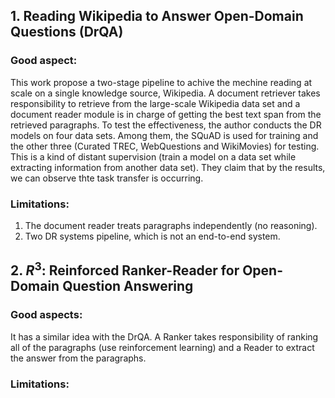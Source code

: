 
## 1. Reading Wikipedia to Answer Open-Domain Questions (DrQA)

### Good aspect:
This work propose a two-stage pipeline to achive the mechine reading at scale on a single knowledge source, Wikipedia. A document retriever takes responsibility to retrieve from the large-scale Wikipedia data set and a document reader module is in charge of getting the best text span from the retrieved paragraphs. To test the effectiveness, the author conducts the DR models on four data sets. Among them, the SQuAD is used for training and the other three (Curated TREC, WebQuestions and WikiMovies) for testing. This is a kind of distant supervision (train a model on a data set while extracting information from another data set). They claim that by the results, we can observe thte task transfer is occurring.
### Limitations:
1. The document reader treats paragraphs independently (no reasoning).
2. Two DR systems pipeline, which is not an end-to-end system.

## 2. $R^3$: Reinforced Ranker-Reader for Open-Domain Question Answering

### Good aspects:
It has a similar idea with the DrQA. A Ranker takes responsibility of ranking all of the paragraphs (use reinforcement learning) and a Reader to extract the answer from the paragraphs.
### Limitations:

<!--stackedit_data:
eyJoaXN0b3J5IjpbNjY3OTMzMDA1LC0xNDU4NDI5OTM5XX0=
-->